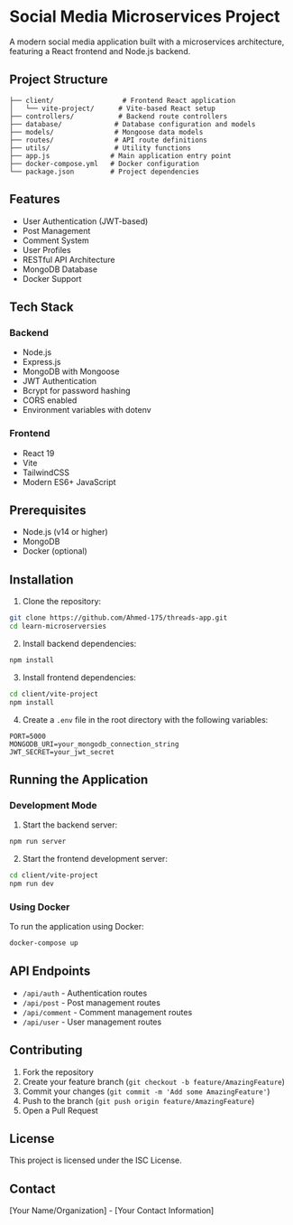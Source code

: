 # Social Media Microservices Project

A modern social media application built with a microservices architecture, featuring a React frontend and Node.js backend.

## Project Structure

```
├── client/                 # Frontend React application
│   └── vite-project/      # Vite-based React setup
├── controllers/           # Backend route controllers
├── database/             # Database configuration and models
├── models/               # Mongoose data models
├── routes/               # API route definitions
├── utils/                # Utility functions
├── app.js               # Main application entry point
├── docker-compose.yml   # Docker configuration
└── package.json         # Project dependencies
```

## Features

- User Authentication (JWT-based)
- Post Management
- Comment System
- User Profiles
- RESTful API Architecture
- MongoDB Database
- Docker Support

## Tech Stack

### Backend
- Node.js
- Express.js
- MongoDB with Mongoose
- JWT Authentication
- Bcrypt for password hashing
- CORS enabled
- Environment variables with dotenv

### Frontend
- React 19
- Vite
- TailwindCSS
- Modern ES6+ JavaScript

## Prerequisites

- Node.js (v14 or higher)
- MongoDB
- Docker (optional)

## Installation

1. Clone the repository:
```bash
git clone https://github.com/Ahmed-175/threads-app.git
cd learn-microserversies
```

2. Install backend dependencies:
```bash
npm install
```

3. Install frontend dependencies:
```bash
cd client/vite-project
npm install
```

4. Create a `.env` file in the root directory with the following variables:
```
PORT=5000
MONGODB_URI=your_mongodb_connection_string
JWT_SECRET=your_jwt_secret
```

## Running the Application

### Development Mode

1. Start the backend server:
```bash
npm run server
```

2. Start the frontend development server:
```bash
cd client/vite-project
npm run dev
```

### Using Docker

To run the application using Docker:

```bash
docker-compose up
```

## API Endpoints

- `/api/auth` - Authentication routes
- `/api/post` - Post management routes
- `/api/comment` - Comment management routes
- `/api/user` - User management routes

## Contributing

1. Fork the repository
2. Create your feature branch (`git checkout -b feature/AmazingFeature`)
3. Commit your changes (`git commit -m 'Add some AmazingFeature'`)
4. Push to the branch (`git push origin feature/AmazingFeature`)
5. Open a Pull Request

## License

This project is licensed under the ISC License.

## Contact

[Your Name/Organization] - [Your Contact Information] 